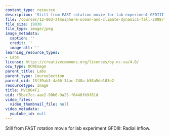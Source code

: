 ```yaml
---
content_type: resource
description: 'Still from FAST rotation movie for lab experiment GFDIII: Radial inflow.'
file: /courses/12-003-atmosphere-ocean-and-climate-dynamics-fall-2008/f5bec7ccaae290b69a25f0440fb9f81d_MVC004F1.jpg
file_size: 19030
file_type: image/jpeg
image_metadata:
  caption: ''
  credit: ''
  image-alt: ''
learning_resource_types:
- Labs
license: https://creativecommons.org/licenses/by-nc-sa/4.0/
ocw_type: OCWImage
parent_title: Labs
parent_type: CourseSection
parent_uid: 15f39ab3-4a66-34ac-748a-b58a5de103e2
resourcetype: Image
title: MVC004F1
uid: f5bec7cc-aae2-90b6-9a25-f0440fb9f81d
video_files:
  video_thumbnail_file: null
video_metadata:
  youtube_id: null
---
```

Still from FAST rotation movie for lab experiment GFDIII: Radial inflow.